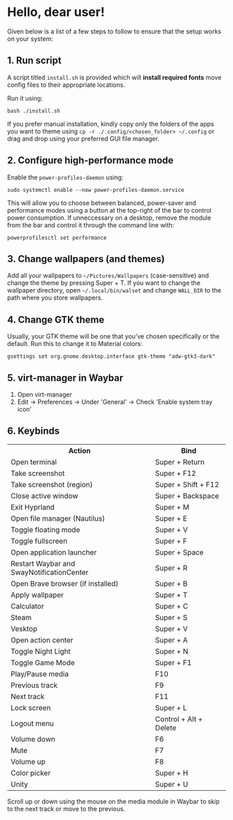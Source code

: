 # Hello, dear user!

Given below is a list of a few steps to follow to ensure that the setup works on your
system:

## 1. Run script

A script titled `install.sh` is provided which will <b>install required fonts</b> move config files to their appropriate locations.

Run it using:

```
bash ./install.sh
```

If you prefer manual installation, kindly copy only the folders of the apps you want to theme
using `cp -r ./.config/<chosen_folder> ~/.config` or drag and drop using your preferred GUI file
manager.

## 2. Configure high-performance mode

Enable the `power-profiles-daemon` using:

```
sudo systemctl enable --now power-profiles-daemon.service
```

This will allow you to choose between balanced, power-saver and performance modes using a button
at the top-right of the bar to control power consumption. If unneccessary on a desktop, remove the
module from the bar and control it through the command line with:

```
powerprofilesctl set performance
```

## 3. Change wallpapers (and themes)

Add all your wallpapers to `~/Pictures/Wallpapers` (case-sensitive) and change the theme by pressing Super + T. If you want to change the wallpaper directory, open `~/.local/bin/walset` and change `WALL_DIR` to the path where you store wallpapers.

## 4. Change GTK theme

Usually, your GTK theme will be one that you've chosen specifically or the default. Run
this to change it to Material colors:

```
gsettings set org.gnome.desktop.interface gtk-theme "adw-gtk3-dark"
```

## 5. virt-manager in Waybar

1. Open virt-manager
2. Edit -> Preferences -> Under 'General' -> Check 'Enable system tray icon'

## 6. Keybinds

<table>
  <tr>
    <th>Action</th>
    <th>Bind</th>
  </tr>
  <tr>
    <td>Open terminal</td>
    <td>Super + Return</td>
  </tr>
  <tr>
    <td>Take screenshot</td>
    <td>Super + F12</td>
  </tr>
  <tr>
    <td>Take screenshot (region)</td>
    <td>Super + Shift + F12</td>
  </tr>
  <tr>
    <td>Close active window</td>
    <td>Super + Backspace</td>
  </tr>
  <tr>
    <td>Exit Hyprland</td>
    <td>Super + M</td>
  </tr>
  <tr>
    <td>Open file manager (Nautilus)</td>
    <td>Super + E</td>
  </tr>
  <tr>
    <td>Toggle floating mode</td>
    <td>Super + V</td>
  </tr>
  <tr>
    <td>Toggle fullscreen</td>
    <td>Super + F</td>
  </tr>
  <tr>
    <td>Open application launcher</td>
    <td>Super + Space</td>
  </tr>
  <tr>
    <td>Restart Waybar and SwayNotificationCenter</td>
    <td>Super + R</td>
  </tr>
  <tr>
    <td>Open Brave browser (if installed)</td>
    <td>Super + B</td>
  </tr>
  <tr>
    <td>Apply wallpaper</td>
    <td>Super + T</td>
  </tr>
  <tr>
    <td>Calculator</td>
    <td>Super + C</td>
  </tr>
    <tr>
    <td>Steam</td>
    <td>Super + S</td>
  </tr>
    <tr>
    <td>Vesktop</td>
    <td>Super + V</td>
  </tr>
  <tr>
    <td>Open action center</td>
    <td>Super + A</td>
  </tr>
  <tr>
    <td>Toggle Night Light</td>
    <td>Super + N</td>
  </tr>
  <tr>
    <td>Toggle Game Mode</td>
    <td>Super + F1</td>
  </tr>
  <tr>
    <td>Play/Pause media</td>
    <td>F10</td>
  </tr>
  <tr>
    <td>Previous track</td>
    <td>F9</td>
  </tr>
  <tr>
    <td>Next track</td>
    <td>F11</td>
  </tr>
  <tr>
    <td>Lock screen</td>
    <td>Super + L</td>
  </tr>
  <tr>
    <td>Logout menu</td>
    <td>Control + Alt + Delete</td>
  </tr>
  <tr>
    <td>Volume down</td>
    <td>F6</td>
  </tr>
  <tr>
    <td>Mute</td>
    <td>F7</td>
  </tr>
  <tr>
    <td>Volume up</td>
    <td>F8</td>
  </tr>
  <tr>
    <td>Color picker</td>
    <td>Super + H</td>
  </tr>
  <tr>
    <td>Unity</td>
    <td>Super + U</td>
  </tr>
</table>

Scroll up or down using the mouse on the media module in Waybar to skip to the next track or move to the previous.

